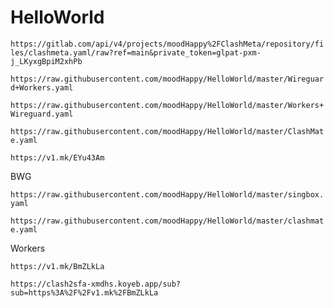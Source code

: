 # HelloWorld

`https://gitlab.com/api/v4/projects/moodHappy%2FClashMeta/repository/files/clashmeta.yaml/raw?ref=main&private_token=glpat-pxm-j_LKyxgBpiM2xhPb`

`https://raw.githubusercontent.com/moodHappy/HelloWorld/master/Wireguard+Workers.yaml`

`https://raw.githubusercontent.com/moodHappy/HelloWorld/master/Workers+Wireguard.yaml`

`https://raw.githubusercontent.com/moodHappy/HelloWorld/master/ClashMate.yaml`

`https://v1.mk/EYu43Am`

BWG

`https://raw.githubusercontent.com/moodHappy/HelloWorld/master/singbox.yaml`

`https://raw.githubusercontent.com/moodHappy/HelloWorld/master/clashmate.yaml`

Workers

`https://v1.mk/BmZLkLa`

`https://clash2sfa-xmdhs.koyeb.app/sub?sub=https%3A%2F%2Fv1.mk%2FBmZLkLa`